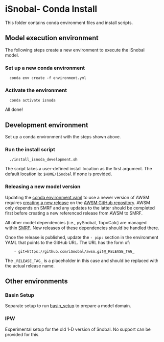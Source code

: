 # iSnobal- Conda Install

This folder contains conda environment files and install scripts.

## Model execution environment
The following steps create a new environment to execute the iSnobal model.

### Set up a new conda environment
```
  conda env create -f environment.yml
```

### Activate the environment
```
  conda activate isnoda
```

All done!

## Development environment
Set up a conda environment with the steps shown above.

### Run the install script
```
  ./install_isnoda_development.sh
```
The script takes a user-defined install location as the first argument. The
default location is: `$HOME/iSnobal` if none is provided.

### Releasing a new model version
Updating the [conda environment.yaml](isnobal.yaml) to use a newer version
of AWSM requires [creating a new release](https://docs.github.com/en/repositories/releasing-projects-on-github/managing-releases-in-a-repository#creating-a-release) 
on the [AWSM GitHub repository](https://github.com/iSnobal/awsm). AWSM
only depends on SMRF and any updates to the latter should be completed first
before creating a new referenced release from AWSM to SMRF.

All other model dependencies (i.e., pySnobal, TopoCalc) are managed within
[SMRF](https://github.com/iSnobal/smrf). New releases of these dependencies
should be handled there.

Once the release is published, update the `- pip:` section in the environment YAML
that points to the GitHub URL. The URL has the form of:  
```
    - git+https://github.com/iSnobal/awsm.git@_RELEASE_TAG_
```
The `_RELEASE_TAG_` is a placeholder in this case and should be replaced with
the actual release name.

## Other environments
### Basin Setup
Separate setup to run [basin_setup](https://github.com/USDA-ARS-NWRC/basin_setup)
to prepare a model domain.

### IPW
Experimental setup for the old 1-D version of Snobal. No support can be provided
for this.
